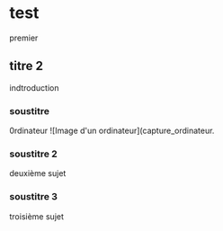 # test
premier  


## titre 2 
indtroduction

### soustitre
0rdinateur
![Image d'un ordinateur](capture_ordinateur.

### soustitre 2
deuxième sujet

### soustitre 3
troisième sujet 
